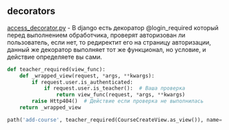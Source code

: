 ## decorators

[access_decorator.py](access_decorator.py) - В django есть декоратор @login_required который перед выполнением обработчика, проверят авторизован ли пользователь, если нет, то редиректит его на страницу авторизации, данный же декоратор выполняет тот же функционал, но условие, и действие определяете вы сами.
```python
def teacher_required(view_func):
    def _wrapped_view(request, *args, **kwargs):
        if request.user.is_authenticated:
            if request.user.is_teacher():  # Ваша проверка
                return view_func(request, *args, **kwargs)
        raise Http404()  # Действие если проверка не выполнилась
    return _wrapped_view

path('add-course', teacher_required(CourseCreateView.as_view()), name='create_course'),
```